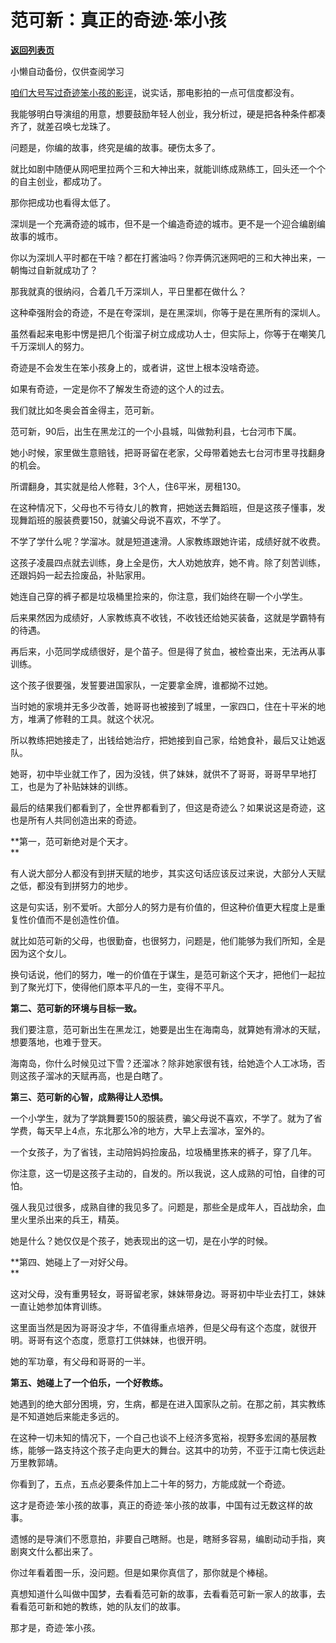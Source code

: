 # 范可新：真正的奇迹·笨小孩

[**返回列表页**](/gzh/记忆承载3)

小懒自动备份，仅供查阅学习

[咱们大号写过奇迹笨小孩的影评](http://mp.weixin.qq.com/s?__biz=MzU0MjYwNDU2Mw==&mid=2247503753&idx=1&sn=97856a9f71402bdc33f0e3f6ed2879c9&chksm=fb1aa3f5cc6d2ae30bbb9a09b1e56660b1963bfe2a70eb9e99064723cd260ea9ffecde97dcfc&scene=21#wechat_redirect)，说实话，那电影拍的一点可信度都没有。  

  

我能够明白导演组的用意，想要鼓励年轻人创业，我分析过，硬是把各种条件都凑齐了，就差召唤七龙珠了。  

  

问题是，你编的故事，终究是编的故事。硬伤太多了。

  

就比如剧中随便从网吧里拉两个三和大神出来，就能训练成熟练工，回头还一个个的自主创业，都成功了。  

  

那你把成功也看得太低了。

  

深圳是一个充满奇迹的城市，但不是一个编造奇迹的城市。更不是一个迎合编剧编故事的城市。  

  

你以为深圳人平时都在干啥？都在打酱油吗？你弄俩沉迷网吧的三和大神出来，一朝悔过自新就成功了？  

  

那我就真的很纳闷，合着几千万深圳人，平日里都在做什么？

  

这种牵强附会的奇迹，不是在夸深圳，是在黑深圳，你等于是在黑所有的深圳人。  

  

虽然看起来电影中愣是把几个街溜子树立成成功人士，但实际上，你等于在嘲笑几千万深圳人的努力。  

  

奇迹是不会发生在笨小孩身上的，或者讲，这世上根本没啥奇迹。  

  

如果有奇迹，一定是你不了解发生奇迹的这个人的过去。  

  

我们就比如冬奥会首金得主，范可新。  

  

范可新，90后，出生在黑龙江的一个小县城，叫做勃利县，七台河市下属。

  

她小时候，家里做生意赔钱，把哥哥留在老家，父母带着她去七台河市里寻找翻身的机会。  

  

所谓翻身，其实就是给人修鞋，3个人，住6平米，房租130。  

  

在这种情况下，父母也不亏待女儿的教育，把她送去舞蹈班，但是这孩子懂事，发现舞蹈班的服装费要150，就骗父母说不喜欢，不学了。

  

不学了学什么呢？学溜冰。就是短道速滑。人家教练跟她许诺，成绩好就不收费。

  

这孩子凌晨四点就去训练，身上全是伤，大人劝她放弃，她不肯。除了刻苦训练，还跟妈妈一起去捡废品，补贴家用。  

  

她连自己穿的裤子都是垃圾桶里捡来的，你注意，我们始终在聊一个小学生。  

  

后来果然因为成绩好，人家教练真不收钱，不收钱还给她买装备，这就是学霸特有的待遇。  

  

再后来，小范同学成绩很好，是个苗子。但是得了贫血，被检查出来，无法再从事训练。  

  

这个孩子很要强，发誓要进国家队，一定要拿金牌，谁都拗不过她。  

  

当时她的家境并无多少改善，她哥哥也被接到了城里，一家四口，住在十平米的地方，堆满了修鞋的工具。就这个状况。

  

所以教练把她接走了，出钱给她治疗，把她接到自己家，给她食补，最后又让她返队。

  

她哥，初中毕业就工作了，因为没钱，供了妹妹，就供不了哥哥，哥哥早早地打工，也是为了补贴妹妹的训练。  

  

最后的结果我们都看到了，全世界都看到了，但这是奇迹么？如果说这是奇迹，这也是所有人共同创造出来的奇迹。  

  

 **第一，范可新绝对是个天才。  
**

  

有人说大部分人都没有到拼天赋的地步，其实这句话应该反过来说，大部分人天赋之低，都没有到拼努力的地步。

  

这是句实话，别不爱听。大部分人的努力是有价值的，但这种价值更大程度上是重复性价值而不是创造性价值。  

  

就比如范可新的父母，也很勤奋，也很努力，问题是，他们能够为我们所知，全是因为这个女儿。

  

换句话说，他们的努力，唯一的价值在于谋生，是范可新这个天才，把他们一起拉到了聚光灯下，使得他们原本平凡的一生，变得不平凡。

  

 **第二、范可新的环境与目标一致。**

  

我们要注意，范可新出生在黑龙江，她要是出生在海南岛，就算她有滑冰的天赋，想要落地，也难于登天。

  

海南岛，你什么时候见过下雪？还溜冰？除非她家很有钱，给她造个人工冰场，否则这孩子溜冰的天赋再高，也是白瞎了。

  

 **第三、范可新的心智，成熟得让人恐惧。**

  

一个小学生，就为了学跳舞要150的服装费，骗父母说不喜欢，不学了。就为了省学费，每天早上4点，东北那么冷的地方，大早上去溜冰，室外的。  

  

一个女孩子，为了省钱，主动陪妈妈捡废品，垃圾桶里拣来的裤子，穿了几年。

  

你注意，这一切是这孩子主动的，自发的。所以我说，这人成熟的可怕，自律的可怕。

  

强人我见过很多，成熟自律的我见多了。问题是，那些全是成年人，百战劫余，血里火里杀出来的兵王，精英。

  

她是什么？她仅仅是个孩子，她表现出的这一切，是在小学的时候。

  

 **第四、她碰上了一对好父母。  
**

  

这对父母，没有重男轻女，哥哥留老家，妹妹带身边。哥哥初中毕业去打工，妹妹一直让她参加体育训练。

  

这里面当然是因为哥哥没才华，不值得重点培养，但是父母有这个态度，就很开明。哥哥有这个态度，愿意打工供妹妹，也很开明。  

  

她的军功章，有父母和哥哥的一半。  

  

 **第五、她碰上了一个伯乐，一个好教练。**

  

她遇到的绝大部分困境，穷，生病，都是在进入国家队之前。在那之前，其实教练是不知道她后来能走多远的。

  

在这种一切未知的情况下，一个自己也谈不上经济多宽裕，视野多宏阔的基层教练，能够一路支持这个孩子走向更大的舞台。这其中的功劳，不亚于江南七侠远赴万里教郭靖。

  

你看到了，五点，五点必要条件加上二十年的努力，方能成就一个奇迹。  

  

这才是奇迹·笨小孩的故事，真正的奇迹·笨小孩的故事，中国有过无数这样的故事。  

  

遗憾的是导演们不愿意拍，非要自己瞎掰。也是，瞎掰多容易，编剧动动手指，爽剧爽文什么都出来了。  

  

你过年看着图一乐，没问题。但是如果你真信了，那你就是个棒槌。  

  

真想知道什么叫做中国梦，去看看范可新的故事，去看看范可新一家人的故事，去看看范可新和她的教练，她的队友们的故事。  

  

那才是，奇迹·笨小孩。

